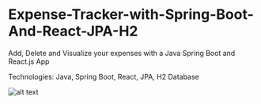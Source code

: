 # Expense-Tracker-with-Spring-Boot-And-React-JPA-H2

Add, Delete and Visualize your expenses with a Java Spring Boot and React.js App

Technologies: Java, Spring Boot, React, JPA, H2 Database

![alt text]()
